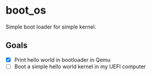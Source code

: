 # boot_os

Simple boot loader for simple kernel.

## Goals
 - [x]  Print hello world in bootloader in Qemu
 - [ ]  Boot a simple hello world kernel in my UEFI computer
